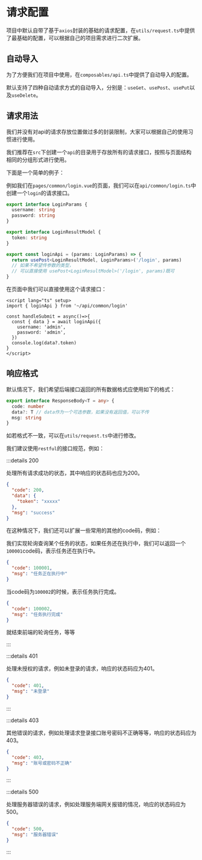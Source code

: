 # 请求配置

项目中默认自带了基于`axios`封装的基础的请求配置，在`utils/request.ts`中提供了最基础的配置，可以根据自己的项目需求进行二次扩展。

## 自动导入

为了方便我们在项目中使用，在`composables/api.ts`中提供了自动导入的配置。

默认支持了四种自动请求方式的自动导入，分别是：`useGet`、`usePost`、`usePut`以及`useDelete`。

## 请求用法

我们并没有对api的请求存放位置做过多的封装限制，大家可以根据自己的使用习惯进行使用。

我们推荐在`src`下创建一个`api`的目录用于存放所有的请求接口，按照与页面结构相同的分组形式进行使用。

下面是一个简单的例子：

例如我们在`pages/common/login.vue`的页面，我们可以在`api/common/login.ts`中创建一个`login`的请求接口。

```ts
export interface LoginParams {
  username: string
  password: string
}

export interface LoginResultModel {
  token: string
}

export const loginApi = (params: LoginParams) => {
  return usePost<LoginResultModel, LoginParams>('/login', params)
  // 如果不希望传参数的类型，
  // 可以直接使用 usePost<LoginResultModel>('/login', params)既可
}


```

在页面中我们可以直接使用这个请求接口：


```vue
<script lang="ts" setup>
import { loginApi } from '~/api/common/login'

const handleSubmit = async()=>{
  const { data } = await loginApi({
    username: 'admin',
    password: 'admin',
  })
  console.log(data?.token)
}
</script>
```

## 响应格式


默认情况下，我们希望后端接口返回的所有数据格式应使用如下的格式：

```ts
export interface ResponseBody<T = any> {
  code: number
  data?: T // data作为一个可选参数，如果没有返回值，可以不传
  msg: string
}
```

如若格式不一致，可以在`utils/request.ts`中进行修改。


我们建议使用`restful`的接口规范，例如：

:::details 200

处理所有请求成功的状态，其中响应的状态码也应为200。

```json
{
  "code": 200,
  "data": {
    "token": "xxxxx"
  },
  "msg": "success"
}
```

在这种情况下，我们还可以扩展一些常用的其他的code码，例如：

我们实现轮询查询某个任务的状态，如果任务还在执行中，我们可以返回一个`100001`code码，表示任务还在执行中。

```json
{
  "code": 100001,
  "msg": "任务正在执行中"
}
```
当code码为`100002`的时候，表示任务执行完成。

```json
{
  "code": 100002,
  "msg": "任务执行完成"
}
```
就结束前端的轮询任务，等等

:::

:::details 401

处理未授权的请求，例如未登录的请求，响应的状态码应为401。

```json
{
  "code": 401,
  "msg": "未登录"
}
```
:::


:::details 403

其他错误的请求，例如处理请求登录接口账号密码不正确等等，响应的状态码应为403。

```json
{
  "code": 403,
  "msg": "账号或密码不正确"
}
```

:::

:::details 500

处理服务器错误的请求，例如处理服务端网关报错的情况，响应的状态码应为500。

```json
{
  "code": 500,
  "msg": "服务器错误"
}
```

:::
